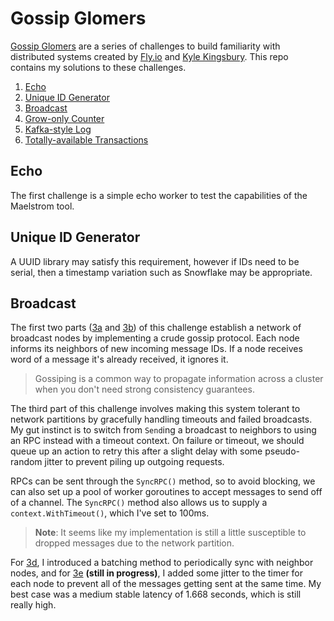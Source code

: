 # Gossip Glomers

[Gossip Glomers](https://fly.io/dist-sys/) are a series of challenges to build familiarity with distributed systems created by [Fly.io](https://fly.io/) and [Kyle Kingsbury](https://aphyr.com/). This repo contains my solutions to these challenges.

1. [Echo](https://fly.io/dist-sys/1/)
2. [Unique ID Generator](https://fly.io/dist-sys/2/)
3. [Broadcast](https://fly.io/dist-sys/3a/)
4. [Grow-only Counter](https://fly.io/dist-sys/4/)
5. [Kafka-style Log](https://fly.io/dist-sys/5a/)
6. [Totally-available Transactions](https://fly.io/dist-sys/6a/)

## Echo

The first challenge is a simple echo worker to test the capabilities of the Maelstrom tool.

## Unique ID Generator

A UUID library may satisfy this requirement, however if IDs need to be serial, then a timestamp variation such as Snowflake may be appropriate.

## Broadcast

The first two parts ([3a](https://fly.io/dist-sys/3a/) and [3b](https://fly.io/dist-sys/3b/)) of this challenge establish a network of broadcast nodes by implementing a crude gossip protocol. Each node informs its neighbors of new incoming message IDs. If a node receives word of a message it's already received, it ignores it.

> Gossiping is a common way to propagate information across a cluster when you don't need strong consistency guarantees.

The third part of this challenge involves making this system tolerant to network partitions by gracefully handling timeouts and failed broadcasts. My gut instinct is to switch from `Send`ing a broadcast to neighbors to using an RPC instead with a timeout context. On failure or timeout, we should queue up an action to retry this after a slight delay with some pseudo-random jitter to prevent piling up outgoing requests.

RPCs can be sent through the `SyncRPC()` method, so to avoid blocking, we can also set up a pool of worker goroutines to accept messages to send off of a channel. The `SyncRPC()` method also allows us to supply a `context.WithTimeout()`, which I've set to 100ms.

> **Note**: It seems like my implementation is still a little susceptible to dropped messages due to the network partition.
>

For [3d](https://fly.io/dist-sys/3d/), I introduced a batching method to periodically sync with neighbor nodes, and for [3e](https://fly.io/dist-sys/3e/) **(still in progress)**, I added some jitter to the timer for each node to prevent all of the messages getting sent at the same time. My best case was a medium stable latency of 1.668 seconds, which is still really high.
